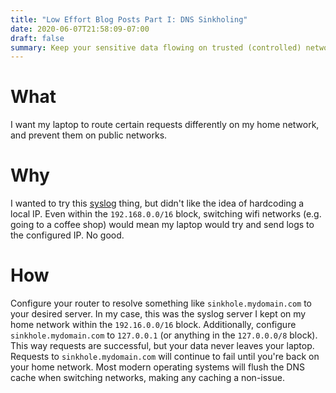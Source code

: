 ```yaml
---
title: "Low Effort Blog Posts Part I: DNS Sinkholing"
date: 2020-06-07T21:58:09-07:00
draft: false
summary: Keep your sensitive data flowing on trusted (controlled) networks, but sinkhole them outside
---
```


# What
I want my laptop to route certain requests differently on my home network, and prevent them on public networks.

# Why
I wanted to try this [syslog][syslog] thing, but didn't like the idea of hardcoding a local IP. 
Even within the `192.168.0.0/16` block, switching wifi networks (e.g. going to a coffee shop) would mean my laptop would try and send logs to the configured IP.  No good.

# How
Configure your router to resolve something like `sinkhole.mydomain.com` to your desired server. 
In my case, this was the syslog server I kept on my home network within the `192.16.0.0/16` block. 
Additionally, configure `sinkhole.mydomain.com` to `127.0.0.1` (or anything in the `127.0.0.0/8` block). 
This way requests are successful, but your data never leaves your laptop. 
Requests to `sinkhole.mydomain.com` will continue to fail until you're back on your home network. 
Most modern operating systems will flush the DNS cache when switching networks, making any caching a non-issue.

[syslog]:https://en.wikipedia.org/wiki/Syslog